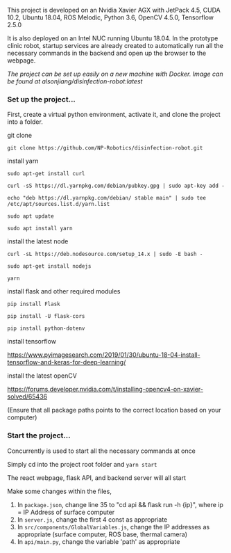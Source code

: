 This project is developed on an Nvidia Xavier AGX with JetPack 4.5, CUDA 10.2, Ubuntu 18.04, ROS Melodic, Python 3.6, OpenCV 4.5.0, Tensorflow 2.5.0

It is also deployed on an Intel NUC running Ubuntu 18.04. In the prototype clinic robot, startup services are already created to automatically run all the necessary commands in the backend and open up the browser to the webpage. 

*The project can be set up easily on a new machine with Docker. Image can be found at alsonjiang/disinfection-robot:latest*

### Set up the project...

First, create a virtual python environment, activate it, and clone the project into a folder.

git clone

`git clone https://github.com/NP-Robotics/disinfection-robot.git`

install yarn

`sudo apt-get install curl`

`curl -sS https://dl.yarnpkg.com/debian/pubkey.gpg | sudo apt-key add -`

`echo "deb https://dl.yarnpkg.com/debian/ stable main" | sudo tee /etc/apt/sources.list.d/yarn.list`

`sudo apt update`

`sudo apt install yarn`

install the latest node

`curl -sL https://deb.nodesource.com/setup_14.x | sudo -E bash -`

`sudo apt-get install nodejs`

`yarn`

install flask and other required modules

`pip install Flask`

`pip install -U flask-cors`

`pip install python-dotenv`

install tensorflow

https://www.pyimagesearch.com/2019/01/30/ubuntu-18-04-install-tensorflow-and-keras-for-deep-learning/

install the latest openCV

https://forums.developer.nvidia.com/t/installing-opencv4-on-xavier-solved/65436

(Ensure that all package paths points to the correct location based on your computer)


### Start the project...

Concurrently is used to start all the necessary commands at once

Simply cd into the project root folder and `yarn start` 

The react webpage, flask API, and backend server will all start

Make some changes within the files,

1. In `package.json`, change line 35 to "cd api && flask run -h {ip}", where ip = IP Address of surface computer
2. In `server.js`, change the first 4 const as appropriate
3. In `src/components/GlobalVariables.js`, change the IP addresses as appropriate (surface computer, ROS base, thermal camera)
4. In `api/main.py`, change the variable 'path' as appropriate
